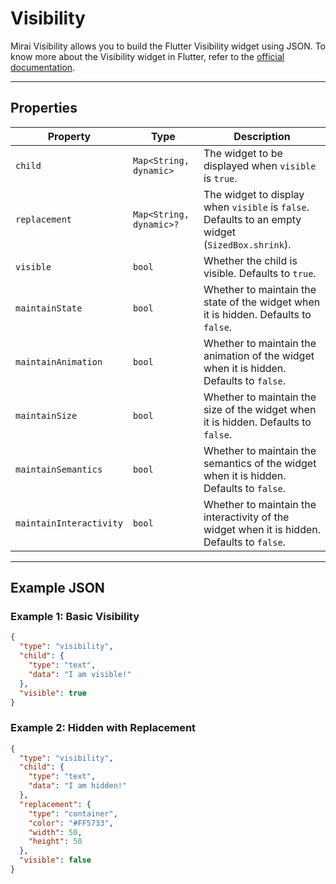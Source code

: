 # Visibility

Mirai Visibility allows you to build the Flutter Visibility widget using JSON.
To know more about the Visibility widget in Flutter, refer to the [official documentation](https://api.flutter.dev/flutter/widgets/Visibility-class.html).

---

## Properties

| Property                | Type                    | Description                                                                                       |
| ----------------------- | ----------------------- | ------------------------------------------------------------------------------------------------- |
| `child`                 | `Map<String, dynamic>`  | The widget to be displayed when `visible` is `true`.                                              |
| `replacement`           | `Map<String, dynamic>?` | The widget to display when `visible` is `false`. Defaults to an empty widget (`SizedBox.shrink`). |
| `visible`               | `bool`                  | Whether the child is visible. Defaults to `true`.                                                 |
| `maintainState`         | `bool`                  | Whether to maintain the state of the widget when it is hidden. Defaults to `false`.               |
| `maintainAnimation`     | `bool`                  | Whether to maintain the animation of the widget when it is hidden. Defaults to `false`.           |
| `maintainSize`          | `bool`                  | Whether to maintain the size of the widget when it is hidden. Defaults to `false`.                |
| `maintainSemantics`     | `bool`                  | Whether to maintain the semantics of the widget when it is hidden. Defaults to `false`.           |
| `maintainInteractivity` | `bool`                  | Whether to maintain the interactivity of the widget when it is hidden. Defaults to `false`.       |

---

## Example JSON

### Example 1: Basic Visibility

```json
{
  "type": "visibility",
  "child": {
    "type": "text",
    "data": "I am visible!"
  },
  "visible": true
}
```

### Example 2: Hidden with Replacement

```json
{
  "type": "visibility",
  "child": {
    "type": "text",
    "data": "I am hidden!"
  },
  "replacement": {
    "type": "container",
    "color": "#FF5733",
    "width": 50,
    "height": 50
  },
  "visible": false
}
```
